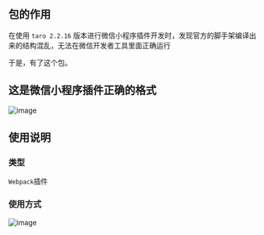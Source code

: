 ## 包的作用
在使用 `taro 2.2.16` 版本进行微信小程序插件开发时，发现官方的脚手架编译出来的结构混乱，无法在微信开发者工具里面正确运行<br>

于是，有了这个包。<br>

## 这是微信小程序插件正确的格式

![image](https://s3.us-west-2.amazonaws.com/secure.notion-static.com/dcbc2f3b-b032-42f1-be2c-647fcf7eb363/Untitled.png?X-Amz-Algorithm=AWS4-HMAC-SHA256&X-Amz-Credential=AKIAT73L2G45O3KS52Y5%2F20210226%2Fus-west-2%2Fs3%2Faws4_request&X-Amz-Date=20210226T133547Z&X-Amz-Expires=86400&X-Amz-Signature=cff6bfa3d11ca977f744038091e0331afbfa995f58bd317fdd838980be0aa734&X-Amz-SignedHeaders=host&response-content-disposition=filename%20%3D%22Untitled.png%22)

## 使用说明

### 类型
`Webpack`插件<br>

### 使用方式
![image](https://s3.us-west-2.amazonaws.com/secure.notion-static.com/4fe799be-931e-4522-8b4d-736dc6941211/carbon_%2817%29.png?X-Amz-Algorithm=AWS4-HMAC-SHA256&X-Amz-Credential=AKIAT73L2G45O3KS52Y5%2F20210226%2Fus-west-2%2Fs3%2Faws4_request&X-Amz-Date=20210226T135735Z&X-Amz-Expires=86400&X-Amz-Signature=96fdb25fa391e9f8e16a11b2ac94a43a7d3eb3b38abc88fe015093173ef426c9&X-Amz-SignedHeaders=host&response-content-disposition=filename%20%3D%22carbon_%2817%29.png%22)
